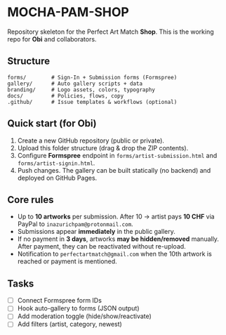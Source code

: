 # MOCHA-PAM-SHOP

Repository skeleton for the Perfect Art Match **Shop**. This is the working repo for **Obi** and collaborators.

## Structure
```
forms/        # Sign-In + Submission forms (Formspree)
gallery/      # Auto gallery scripts + data
branding/     # Logo assets, colors, typography
docs/         # Policies, flows, copy
.github/      # Issue templates & workflows (optional)
```
## Quick start (for Obi)
1. Create a new GitHub repository (public or private).
2. Upload this folder structure (drag & drop the ZIP contents).
3. Configure **Formspree** endpoint in `forms/artist-submission.html` and `forms/artist-signin.html`.
4. Push changes. The gallery can be built statically (no backend) and deployed on GitHub Pages.

## Core rules
- Up to **10 artworks** per submission. After 10 → artist pays **10 CHF** via PayPal to `inazurichpam@protonmail.com`.
- Submissions appear **immediately** in the public gallery.
- If no payment in **3 days**, artworks **may be hidden/removed** manually. After payment, they can be reactivated without re-upload.
- Notification to `perfectartmatch@gmail.com` when the 10th artwork is reached or payment is mentioned.

## Tasks
- [ ] Connect Formspree form IDs
- [ ] Hook auto-gallery to forms (JSON output)
- [ ] Add moderation toggle (hide/show/reactivate)
- [ ] Add filters (artist, category, newest)
